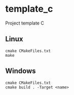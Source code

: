 # template_c
Project template C

## Linux
```
cmake CMakeFiles.txt
make
```

## Windows
```
cmake CMakeFiles.txt
cmake build . -Target <name>
```